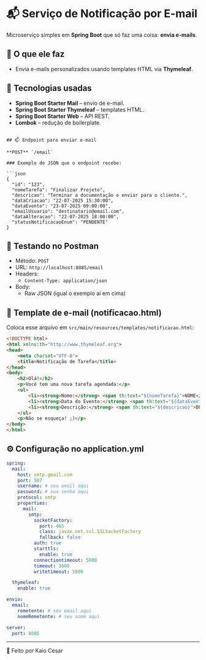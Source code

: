 # 📬 Serviço de Notificação por E-mail

Microserviço simples em **Spring Boot** que só faz uma coisa: **envia e-mails**.

## 🚀 O que ele faz

- Envia e-mails personalizados usando templates HTML via **Thymeleaf**.

## 🧩 Tecnologias usadas

- **Spring Boot Starter Mail** – envio de e-mail.  
- **Spring Boot Starter Thymeleaf** – templates HTML.  
- **Spring Boot Starter Web** – API REST.  
- **Lombok** – redução de boilerplate.

```

## 📫 Endpoint para enviar e-mail

**POST** `/email`

### Exemplo de JSON que o endpoint recebe:

```json
{
  "id": "123",
  "nomeTarefa": "Finalizar Projeto",
  "descricao": "Terminar a documentação e enviar para o cliente.",
  "dataCriacao": "22-07-2025 15:30:00",
  "dataEvento": "23-07-2025 09:00:00",
  "emailUsuario": "destinatario@email.com",
  "dataAlteracao": "22-07-2025 18:00:00",
  "statusNotificacaoEnum": "PENDENTE"
}
```

## 🧪 Testando no Postman

- Método: `POST`  
- URL: `http://localhost:8085/email`  
- Headers:  
  - `Content-Type: application/json`  
- Body:  
  - Raw JSON (igual o exemplo aí em cima)

## 🧾 Template de e-mail (notificacao.html)

Coloca esse arquivo em `src/main/resources/templates/notificacao.html`:

```html
<!DOCTYPE html>
<html xmlns:th="http://www.thymeleaf.org">
<head>
    <meta charset="UTF-8">
    <title>Notificação de Tarefa</title>
</head>
<body>
    <h2>Olá!</h2>
    <p>Você tem uma nova tarefa agendada:</p>
    <ul>
        <li><strong>Nome:</strong> <span th:text="${nomeTarefa}">NOME</span></li>
        <li><strong>Data do Evento:</strong> <span th:text="${dataEvento}">DATA</span></li>
        <li><strong>Descrição:</strong> <span th:text="${descricao}">DESCRIÇÃO</span></li>
    </ul>
    <p>Não se esqueça! ;)</p>
</body>
</html>
```

## ⚙️ Configuração no application.yml

```yaml
spring:
  mail:
    host: smtp.gmail.com
    port: 587
    username: # seu email aqui
    password: # sua senha aqui
    protocol: smtp
    properties:
      mail:
        smtp:
          socketFactory:
            port: 465
            class: javax.net.ssl.SSLSocketFactory
            fallback: false
          auth: true
          starttls:
            enable: true
          connectiontimeout: 5000
          timeout: 3000
          writetimeout: 5000

  thymeleaf:
    enable: true

envio:
  email:
    remetente: # seu email aqui
    nomeRemetente: # seu nome aqui

server:
  port: 8085
```

---

👤 Feito por Kaio Cesar
